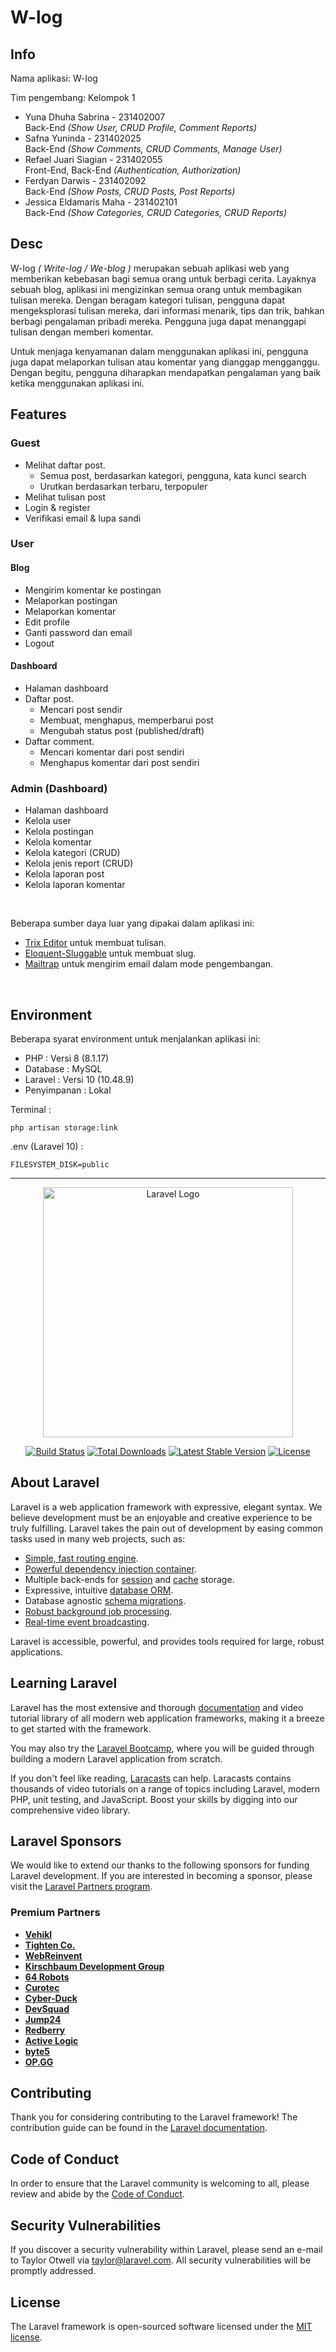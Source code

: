 # W-log

## Info

<p>Nama aplikasi: W-log</p>
<p></p>Tim pengembang: Kelompok 1</p>

- Yuna Dhuha Sabrina - 231402007<br> Back-End    <i>(Show User, CRUD Profile, Comment Reports)</i>
- Safna Yuninda - 231402025<br> Back-End    <i>(Show Comments, CRUD Comments, Manage User)</i>
- Refael Juari Siagian - 231402055<br> Front-End, Back-End    <i>(Authentication, Authorization)</i>
- Ferdyan Darwis - 231402092<br> Back-End    <i>(Show Posts, CRUD Posts, Post Reports)</i>
- Jessica Eldamaris Maha - 231402101<br> Back-End    <i>(Show Categories, CRUD Categories, CRUD Reports)</i>

## Desc

<p>W-log <i>( Write-log / We-blog )</i> merupakan sebuah aplikasi web yang memberikan kebebasan bagi semua orang untuk berbagi cerita. Layaknya sebuah blog, aplikasi ini mengizinkan semua orang untuk membagikan tulisan mereka. Dengan beragam kategori tulisan, pengguna dapat mengeksplorasi tulisan mereka, dari informasi menarik, tips dan trik, bahkan berbagi pengalaman pribadi mereka. Pengguna juga dapat menanggapi tulisan dengan memberi komentar.</p>
<p>Untuk menjaga kenyamanan dalam menggunakan aplikasi ini, pengguna juga dapat melaporkan tulisan atau komentar yang dianggap mengganggu. Dengan begitu, pengguna diharapkan mendapatkan pengalaman yang baik ketika menggunakan aplikasi ini.</p>

## Features

### Guest

- Melihat daftar post.
  - Semua post, berdasarkan kategori, pengguna, kata kunci search
  - Urutkan berdasarkan terbaru, terpopuler
- Melihat tulisan post
- Login & register
- Verifikasi email & lupa sandi

### User

#### Blog

- Mengirim komentar ke postingan
- Melaporkan postingan
- Melaporkan komentar
- Edit profile
- Ganti password dan email
- Logout

#### Dashboard

- Halaman dashboard
- Daftar post.
  - Mencari post sendir
  - Membuat, menghapus, memperbarui post
  - Mengubah status post (published/draft)
- Daftar comment.
  - Mencari komentar dari post sendiri
  - Menghapus komentar dari post sendiri

 ### Admin (Dashboard)

 - Halaman dashboard
 - Kelola user
 - Kelola postingan
 - Kelola komentar
 - Kelola kategori (CRUD)
 - Kelola jenis report (CRUD)
 - Kelola laporan post
 - Kelola laporan komentar
 

<br>
<p>Beberapa sumber daya luar yang dipakai dalam aplikasi ini:</p>

- [Trix Editor](https://github.com/basecamp/trix) untuk membuat tulisan.
- [Eloquent-Sluggable](https://github.com/cviebrock/eloquent-sluggable) untuk membuat slug.
- [Mailtrap](https://mailtrap.io/) untuk mengirim email dalam mode pengembangan.

<br>

## Environment

<p>Beberapa syarat environment untuk menjalankan aplikasi ini:</p>

- PHP : Versi 8 (8.1.17)
- Database : MySQL
- Laravel : Versi 10 (10.48.9)
- Penyimpanan : Lokal
<p>Terminal :</p>

```
php artisan storage:link
```
<p>.env (Laravel 10) :</p>

```
FILESYSTEM_DISK=public
```
___



<p align="center"><a href="https://laravel.com" target="_blank"><img src="https://raw.githubusercontent.com/laravel/art/master/logo-lockup/5%20SVG/2%20CMYK/1%20Full%20Color/laravel-logolockup-cmyk-red.svg" width="400" alt="Laravel Logo"></a></p>

<p align="center">
<a href="https://github.com/laravel/framework/actions"><img src="https://github.com/laravel/framework/workflows/tests/badge.svg" alt="Build Status"></a>
<a href="https://packagist.org/packages/laravel/framework"><img src="https://img.shields.io/packagist/dt/laravel/framework" alt="Total Downloads"></a>
<a href="https://packagist.org/packages/laravel/framework"><img src="https://img.shields.io/packagist/v/laravel/framework" alt="Latest Stable Version"></a>
<a href="https://packagist.org/packages/laravel/framework"><img src="https://img.shields.io/packagist/l/laravel/framework" alt="License"></a>
</p>

## About Laravel

Laravel is a web application framework with expressive, elegant syntax. We believe development must be an enjoyable and creative experience to be truly fulfilling. Laravel takes the pain out of development by easing common tasks used in many web projects, such as:

- [Simple, fast routing engine](https://laravel.com/docs/routing).
- [Powerful dependency injection container](https://laravel.com/docs/container).
- Multiple back-ends for [session](https://laravel.com/docs/session) and [cache](https://laravel.com/docs/cache) storage.
- Expressive, intuitive [database ORM](https://laravel.com/docs/eloquent).
- Database agnostic [schema migrations](https://laravel.com/docs/migrations).
- [Robust background job processing](https://laravel.com/docs/queues).
- [Real-time event broadcasting](https://laravel.com/docs/broadcasting).

Laravel is accessible, powerful, and provides tools required for large, robust applications.

## Learning Laravel

Laravel has the most extensive and thorough [documentation](https://laravel.com/docs) and video tutorial library of all modern web application frameworks, making it a breeze to get started with the framework.

You may also try the [Laravel Bootcamp](https://bootcamp.laravel.com), where you will be guided through building a modern Laravel application from scratch.

If you don't feel like reading, [Laracasts](https://laracasts.com) can help. Laracasts contains thousands of video tutorials on a range of topics including Laravel, modern PHP, unit testing, and JavaScript. Boost your skills by digging into our comprehensive video library.

## Laravel Sponsors

We would like to extend our thanks to the following sponsors for funding Laravel development. If you are interested in becoming a sponsor, please visit the [Laravel Partners program](https://partners.laravel.com).

### Premium Partners

- **[Vehikl](https://vehikl.com/)**
- **[Tighten Co.](https://tighten.co)**
- **[WebReinvent](https://webreinvent.com/)**
- **[Kirschbaum Development Group](https://kirschbaumdevelopment.com)**
- **[64 Robots](https://64robots.com)**
- **[Curotec](https://www.curotec.com/services/technologies/laravel/)**
- **[Cyber-Duck](https://cyber-duck.co.uk)**
- **[DevSquad](https://devsquad.com/hire-laravel-developers)**
- **[Jump24](https://jump24.co.uk)**
- **[Redberry](https://redberry.international/laravel/)**
- **[Active Logic](https://activelogic.com)**
- **[byte5](https://byte5.de)**
- **[OP.GG](https://op.gg)**

## Contributing

Thank you for considering contributing to the Laravel framework! The contribution guide can be found in the [Laravel documentation](https://laravel.com/docs/contributions).

## Code of Conduct

In order to ensure that the Laravel community is welcoming to all, please review and abide by the [Code of Conduct](https://laravel.com/docs/contributions#code-of-conduct).

## Security Vulnerabilities

If you discover a security vulnerability within Laravel, please send an e-mail to Taylor Otwell via [taylor@laravel.com](mailto:taylor@laravel.com). All security vulnerabilities will be promptly addressed.

## License

The Laravel framework is open-sourced software licensed under the [MIT license](https://opensource.org/licenses/MIT).
